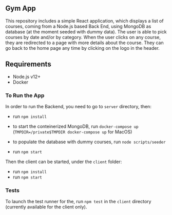 ## Gym App

This repository includes a simple React application, which displays a list of courses, coming from a Node.js based Back End, using MongoDB as database (at the moment seeded with dummy data). The user is able to pick courses by date and/or by category. When the user clicks on any course, they are redirected to a page with more details about the course. They can go back to the home page any time by clicking on the logo in the header.

## Requirements

- Node.js v12+
- Docker

### To Run the App

In order to run the Backend, you need to go to `server` directory, then:

- run `npm install`

- to start the conteinerized MongoDB, run `docker-compose up` (`TMPDIR=/private$TMPDIR docker-compose up` for MacOS)

- to populate the database with dummy courses, run `node scripts/seeder`

- run `npm start`

Then the client can be started, under the `client` folder:

- run `npm install`
- run `npm start`

### Tests

To launch the test runner for the, run `npm test` in the `client` directory (currently available for the client only).
